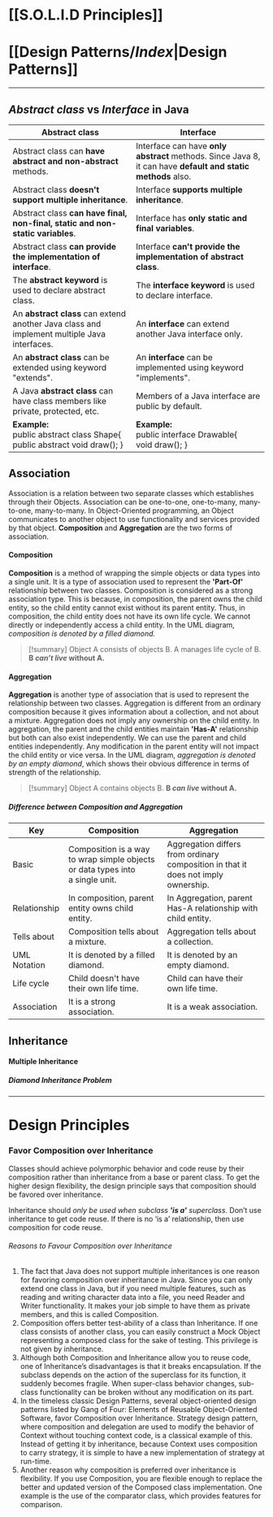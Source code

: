 # [[S.O.L.I.D Principles]]
# [[Design Patterns/_Index_|Design Patterns]]

---
## *Abstract class* vs *Interface* in Java
| Abstract class                                                                              | Interface                                                                                                    |
| ------------------------------------------------------------------------------------------- | ------------------------------------------------------------------------------------------------------------ |
| Abstract class can **have abstract and non-abstract** methods.                              | Interface can have **only abstract** methods. Since Java 8, it can have **default and static methods** also. |
| Abstract class **doesn't support multiple inheritance**.                                    | Interface **supports multiple inheritance**.                                                                 |
| Abstract class **can have final, non-final, static and non-static variables**.              | Interface has **only static and final variables**.                                                           |
| Abstract class **can provide the implementation of interface**.                             | Interface **can't provide the implementation of abstract class**.                                            |
| The **abstract keyword** is used to declare abstract class.                                 | The **interface keyword** is used to declare interface.                                                      |
| An **abstract class** can extend another Java class and implement multiple Java interfaces. | An **interface** can extend another Java interface only.                                                     |
| An **abstract class** can be extended using keyword "extends".                              | An **interface** can be implemented using keyword "implements".                                              |
| A Java **abstract class** can have class members like private, protected, etc.              | Members of a Java interface are public by default.                                                           |
| **Example:**  <br>public abstract class Shape{  <br>public abstract void draw();  }         | **Example:**  <br>public interface Drawable{  <br>void draw();  }                                            |
## Association
Association is a relation between two separate classes which establishes through their Objects. Association can be one-to-one, one-to-many, many-to-one, many-to-many. In Object-Oriented programming, an Object communicates to another object to use functionality and services provided by that object. **Composition** and **Aggregation** are the two forms of association.
#### Composition
**Composition** is a method of wrapping the simple objects or data types into a single unit. It is a type of association used to represent the **'Part-Of'** relationship between two classes. Composition is considered as a strong association type. This is because, in composition, the parent owns the child entity, so the child entity cannot exist without its parent entity. Thus, in composition, the child entity does not have its own life cycle. We cannot directly or independently access a child entity. In the UML diagram, *composition is denoted by a filled diamond.*
> [!summary]
> Object A consists of objects B.
> A manages life cycle of B.  **B *can’t live* without A.**
#### Aggregation
**Aggregation** is another type of association that is used to represent the relationship between two classes. Aggregation is different from an ordinary composition because it gives information about a collection, and not about a mixture. Aggregation does not imply any ownership on the child entity. In aggregation, the parent and the child entities maintain **'Has-A'** relationship but both can also exist independently. We can use the parent and child entities independently. Any modification in the parent entity will not impact the child entity or vice versa. In the UML diagram, *aggregation is denoted by an empty diamond*, which shows their obvious difference in terms of strength of the relationship.
> [!summary]
> Object A contains objects B. 
> **B *can live* without A.** 
##### Difference between Composition and Aggregation
| Key          | Composition                                                                   | Aggregation                                                                        |
| ------------ | ----------------------------------------------------------------------------- | ---------------------------------------------------------------------------------- |
| Basic        | Composition is a way to wrap simple objects or data types into a single unit. | Aggregation differs from ordinary composition in that it does not imply ownership. |
| Relationship | In composition, parent entity owns child entity.                              | In Aggregation, parent Has-A relationship with child entity.                       |
| Tells about  | Composition tells about a mixture.                                            | Aggregation tells about a collection.                                              |
| UML Notation | It is denoted by a filled diamond.                                            | It is denoted by an empty diamond.                                                 |
| Life cycle   | Child doesn't have their own life time.                                       | Child can have their own life time.                                                |
| Association  | It is a strong association.                                                   | It is a weak association.                                                          |
## Inheritance
#### Multiple Inheritance
##### Diamond Inheritance Problem

---
# Design Principles
### Favor Composition over Inheritance
Classes should achieve polymorphic behavior and code reuse by their composition rather than inheritance from a base or parent class. To get the higher design flexibility, the design principle says that composition should be favored over inheritance.

Inheritance should *only be used when subclass **'is a'** superclass.* Don’t use inheritance to get code reuse. If there is no ‘is a’ relationship, then use composition for code reuse.
###### Reasons to Favour Composition over Inheritance
1. The fact that Java does not support multiple inheritances is one reason for favoring composition over inheritance in Java. Since you can only extend one class in Java, but if you need multiple features, such as reading and writing character data into a file, you need Reader and Writer functionality. It makes your job simple to have them as private members, and this is called Composition.
2. Composition offers better test-ability of a class than Inheritance. If one class consists of another class, you can easily construct a Mock Object representing a composed class for the sake of testing. This privilege is not given by inheritance.
3. Although both Composition and Inheritance allow you to reuse code, one of Inheritance’s disadvantages is that it breaks encapsulation. If the subclass depends on the action of the superclass for its function, it suddenly becomes fragile. When super-class behavior changes, sub-class functionality can be broken without any modification on its part.
4. In the timeless classic Design Patterns, several object-oriented design patterns listed by Gang of Four: Elements of Reusable Object-Oriented Software, favor Composition over Inheritance. Strategy design pattern, where composition and delegation are used to modify the behavior of Context without touching context code, is a classical example of this. Instead of getting it by inheritance, because Context uses composition to carry strategy, it is simple to have a new implementation of strategy at run-time.
5. Another reason why composition is preferred over inheritance is flexibility. If you use Composition, you are flexible enough to replace the better and updated version of the Composed class implementation. One example is the use of the comparator class, which provides features for comparison.